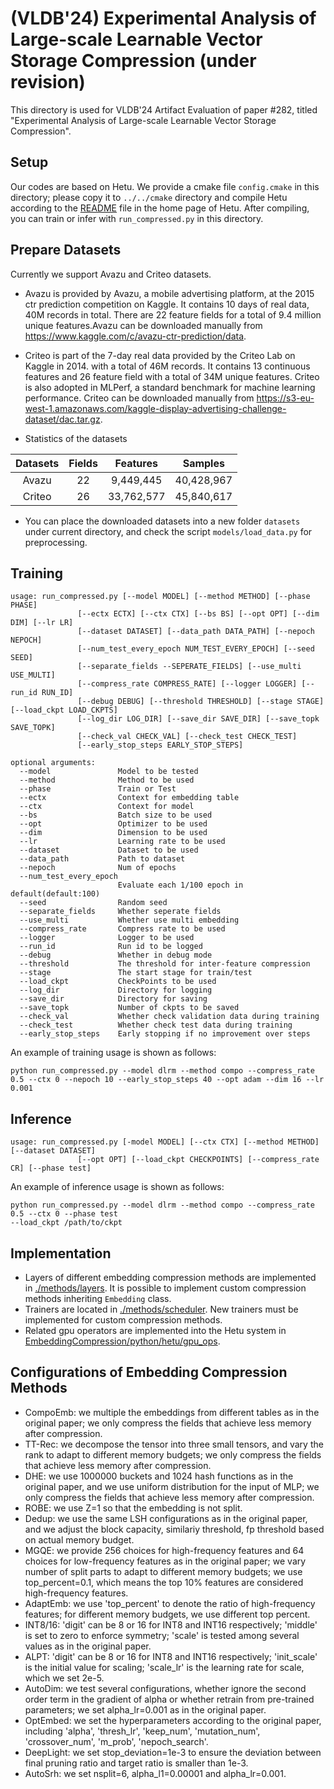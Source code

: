 # (VLDB'24) Experimental Analysis of Large-scale Learnable Vector Storage Compression (under revision)

This directory is used for VLDB'24 Artifact Evaluation of paper #282, titled "Experimental Analysis of Large-scale Learnable Vector Storage Compression".

## Setup

Our codes are based on Hetu. We provide a cmake file `config.cmake` in this directory; please copy it to `../../cmake` directory and compile Hetu according to the [README](https://github.com/Anonymous-222/EmbeddingCompression/blob/embedmem/README.md#installation) file in the home page of Hetu. After compiling, you can train or infer with `run_compressed.py` in this directory.

## Prepare Datasets
Currently we support Avazu and Criteo datasets.

  - Avazu is provided by Avazu, a mobile advertising platform, at the 2015 ctr prediction competition on Kaggle. It contains 10 days of real data, 40M records in total. There are 22 feature fields for a total of 9.4 million unique features.Avazu can be downloaded manually from https://www.kaggle.com/c/avazu-ctr-prediction/data.

  - Criteo is part of the 7-day real data provided by the Criteo Lab on Kaggle in 2014. with a total of 46M records. It contains 13 continuous features and 26 feature field with a total of 34M unique features. Criteo is also adopted in MLPerf, a standard benchmark for machine learning performance. Criteo can be downloaded manually from 
  https://s3-eu-west-1.amazonaws.com/kaggle-display-advertising-challenge-dataset/dac.tar.gz.

  - Statistics of the datasets

  | Datasets | Fields | Features | Samples | 
  | :---: | :---: | :---: | :---: |
  | Avazu | 22 | 9,449,445 | 40,428,967 |
  | Criteo | 26 | 33,762,577 | 45,840,617 |


- You can place the downloaded datasets into a new folder `datasets` under current directory, and check the script `models/load_data.py` for preprocessing.

## Training
```
usage: run_compressed.py [--model MODEL] [--method METHOD] [--phase PHASE]
               [--ectx ECTX] [--ctx CTX] [--bs BS] [--opt OPT] [--dim DIM] [--lr LR]
               [--dataset DATASET] [--data_path DATA_PATH] [--nepoch NEPOCH] 
               [--num_test_every_epoch NUM_TEST_EVERY_EPOCH] [--seed SEED] 
               [--separate_fields --SEPERATE_FIELDS] [--use_multi USE_MULTI]
               [--compress_rate COMPRESS_RATE] [--logger LOGGER] [--run_id RUN_ID]
               [--debug DEBUG] [--threshold THRESHOLD] [--stage STAGE] [--load_ckpt LOAD_CKPTS]
               [--log_dir LOG_DIR] [--save_dir SAVE_DIR] [--save_topk SAVE_TOPK] 
               [--check_val CHECK_VAL] [--check_test CHECK_TEST] 
               [--early_stop_steps EARLY_STOP_STEPS]
               
optional arguments:
  --model               Model to be tested
  --method              Method to be used
  --phase               Train or Test
  --ectx                Context for embedding table
  --ctx                 Context for model
  --bs                  Batch size to be used
  --opt                 Optimizer to be used
  --dim                 Dimension to be used
  --lr                  Learning rate to be used
  --dataset             Dataset to be used 
  --data_path           Path to dataset
  --nepoch              Num of epochs 
  --num_test_every_epoch
                        Evaluate each 1/100 epoch in default(default:100)
  --seed                Random seed
  --separate_fields     Whether seperate fields
  --use_multi           Whether use multi embedding
  --compress_rate       Compress rate to be used
  --logger              Logger to be used
  --run_id              Run id to be logged
  --debug               Whether in debug mode
  --threshold           The threshold for inter-feature compression
  --stage               The start stage for train/test
  --load_ckpt           CheckPoints to be used
  --log_dir             Directory for logging
  --save_dir            Directory for saving
  --save_topk           Number of ckpts to be saved
  --check_val           Whether check validation data during training
  --check_test          Whether check test data during training
  --early_stop_steps    Early stopping if no improvement over steps
```
An example of training usage is shown as follows:
```
python run_compressed.py --model dlrm --method compo --compress_rate 0.5 --ctx 0 --nepoch 10 --early_stop_steps 40 --opt adam --dim 16 --lr 0.001 
```

## Inference
```
usage: run_compressed.py [-model MODEL] [--ctx CTX] [--method METHOD] [--dataset DATASET]
               [--opt OPT] [--load_ckpt CHECKPOINTS] [--compress_rate CR] [--phase test]

```
An example of inference usage is shown as follows:
```
python run_compressed.py --model dlrm --method compo --compress_rate 0.5 --ctx 0 --phase test
--load_ckpt /path/to/ckpt
```



## Implementation

* Layers of different embedding compression methods are implemented in [./methods/layers](https://github.com/Anonymous-222/EmbeddingCompression/tree/embedmem/tools/EmbeddingMemoryCompression/methods/layers). It is possible to implement custom compression methods inheriting `Embedding` class.
* Trainers are located in [./methods/scheduler](https://github.com/Anonymous-222/EmbeddingCompression/tree/embedmem/tools/EmbeddingMemoryCompression/methods/scheduler). New trainers must be implemented for custom compression methods.
* Related gpu operators are implemented into the Hetu system in [EmbeddingCompression/python/hetu/gpu_ops](https://github.com/Anonymous-222/EmbeddingCompression/tree/embedmem/python/hetu/gpu_ops).


## Configurations of Embedding Compression Methods
- CompoEmb: we multiple the embeddings from different tables as in the original paper; we only compress the fields that achieve less memory after compression.
- TT-Rec: we decompose the tensor into three small tensors, and vary the rank to adapt to different memory budgets; we only compress the fields that achieve less memory after compression.
- DHE: we use 1000000 buckets and 1024 hash functions as in the original paper, and we use uniform distribution for the input of MLP; we only compress the fields that achieve less memory after compression.
- ROBE: we use Z=1 so that the embedding is not split.
- Dedup: we use the same LSH configurations as in the original paper, and we adjust the block capacity, similariy threshold, fp threshold based on actual memory budget.
- MGQE: we provide 256 choices for high-frequency features and 64 choices for low-frequency features as in the original paper; we vary number of split parts to adapt to different memory budgets; we use top_percent=0.1, which means the top 10% features are considered high-frequency features.
- AdaptEmb: we use 'top_percent' to denote the ratio of high-frequency features; for different memory budgets, we use different top percent.
- INT8/16: 'digit' can be 8 or 16 for INT8 and INT16 respectively; 'middle' is set to zero to enforce symmetry; 'scale' is tested among several values as in the original paper.
- ALPT: 'digit' can be 8 or 16 for INT8 and INT16 respectively; 'init_scale' is the initial value for scaling; 'scale_lr' is the learning rate for scale, which we set 2e-5.
- AutoDim: we test several configurations, whether ignore the second order term in the gradient of alpha or whether retrain from pre-trained parameters; we set alpha_lr=0.001 as in the original paper.
- OptEmbed: we set the hyperparameters according to the original paper, including 'alpha', 'thresh_lr', 'keep_num', 'mutation_num', 'crossover_num', 'm_prob', 'nepoch_search'.
- DeepLight: we set stop_deviation=1e-3 to ensure the deviation between final pruning ratio and target ratio is smaller than 1e-3.
- AutoSrh: we set nsplit=6, alpha_l1=0.00001 and alpha_lr=0.001.



